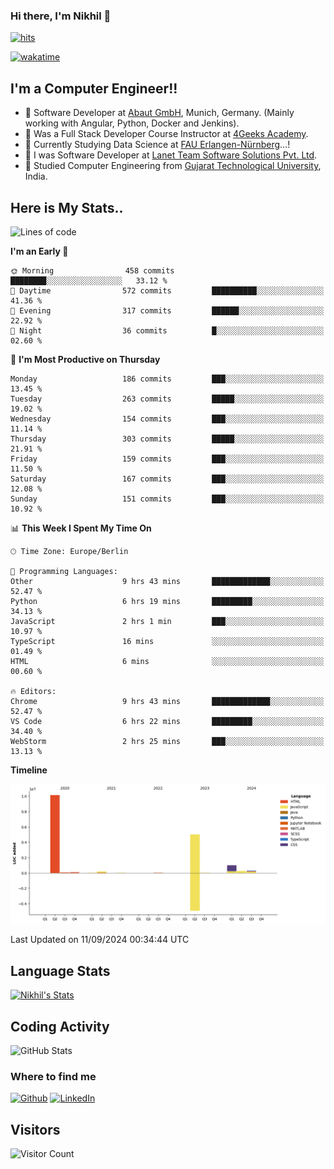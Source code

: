 ### Hi there, I'm Nikhil 👋

[![hits](https://hits.sh/github.com/silentsoft/hits.svg?color=2311cc)](https://hits.sh/github.com/silentsoft/hits/)

[![wakatime](https://wakatime.com/badge/user/369b6a3a-7953-4ff9-b7c7-be53d0a7ccc6.svg)](https://wakatime.com/@369b6a3a-7953-4ff9-b7c7-be53d0a7ccc6)

## I'm a  Computer Engineer!!

- 🌱 Software Developer at [Abaut GmbH](https://www.abaut.de/), Munich, Germany. (Mainly working with Angular, Python, Docker and Jenkins).
- 🌱 Was a Full Stack Developer Course Instructor at [4Geeks Academy](https://4geeks.com/).
- 🌱 Currently Studying Data Science at [FAU Erlangen-Nürnberg](https://www.fau.de/)...!
- 🌱 I was Software Developer at [Lanet Team Software Solutions Pvt. Ltd](https://lanetteam.com/).
- 🌱 Studied Computer Engineering from [Gujarat Technological University](https://www.gtu.ac.in/), India.

<h2>Here is My Stats..</h2>

<!--START_SECTION:waka-->
![Lines of code](https://img.shields.io/badge/From%20Hello%20World%20I%27ve%20Written-17.1%20million%20lines%20of%20code-blue)

**I'm an Early 🐤** 

```text
🌞 Morning                458 commits         ████████░░░░░░░░░░░░░░░░░   33.12 % 
🌆 Daytime                572 commits         ██████████░░░░░░░░░░░░░░░   41.36 % 
🌃 Evening                317 commits         ██████░░░░░░░░░░░░░░░░░░░   22.92 % 
🌙 Night                  36 commits          █░░░░░░░░░░░░░░░░░░░░░░░░   02.60 % 
```
📅 **I'm Most Productive on Thursday** 

```text
Monday                   186 commits         ███░░░░░░░░░░░░░░░░░░░░░░   13.45 % 
Tuesday                  263 commits         █████░░░░░░░░░░░░░░░░░░░░   19.02 % 
Wednesday                154 commits         ███░░░░░░░░░░░░░░░░░░░░░░   11.14 % 
Thursday                 303 commits         █████░░░░░░░░░░░░░░░░░░░░   21.91 % 
Friday                   159 commits         ███░░░░░░░░░░░░░░░░░░░░░░   11.50 % 
Saturday                 167 commits         ███░░░░░░░░░░░░░░░░░░░░░░   12.08 % 
Sunday                   151 commits         ███░░░░░░░░░░░░░░░░░░░░░░   10.92 % 
```


📊 **This Week I Spent My Time On** 

```text
🕑︎ Time Zone: Europe/Berlin

💬 Programming Languages: 
Other                    9 hrs 43 mins       █████████████░░░░░░░░░░░░   52.47 % 
Python                   6 hrs 19 mins       █████████░░░░░░░░░░░░░░░░   34.13 % 
JavaScript               2 hrs 1 min         ███░░░░░░░░░░░░░░░░░░░░░░   10.97 % 
TypeScript               16 mins             ░░░░░░░░░░░░░░░░░░░░░░░░░   01.49 % 
HTML                     6 mins              ░░░░░░░░░░░░░░░░░░░░░░░░░   00.60 % 

🔥 Editors: 
Chrome                   9 hrs 43 mins       █████████████░░░░░░░░░░░░   52.47 % 
VS Code                  6 hrs 22 mins       █████████░░░░░░░░░░░░░░░░   34.40 % 
WebStorm                 2 hrs 25 mins       ███░░░░░░░░░░░░░░░░░░░░░░   13.13 % 
```

**Timeline**

![Lines of Code chart](https://raw.githubusercontent.com/nikhilmaguwala/nikhilmaguwala/main/assets/bar_graph.png)


 Last Updated on 11/09/2024 00:34:44 UTC
<!--END_SECTION:waka-->

<h2>Language Stats</h2>

[![Nikhil's Stats](https://github-readme-stats.vercel.app/api/wakatime?username=nikhilmaguwala&layout=compact&title=Stats)](https://github.com/nikhilmaguwala)


<h2>Coding Activity</h2>

<p><img src="https://wakatime.com/share/@nikhilmaguwala/7dd532b8-3e5e-4c26-8c46-68cc27712a92.svg" alt="GitHub Stats"></p>

<h3>Where to find me</h3>
<p>
    <a href="https://github.com/nikhilmaguwala" target="_blank"><img alt="Github" src="https://img.shields.io/badge/GitHub-%2312100E.svg?&style=for-the-badge&logo=Github&logoColor=white" /></a>
    <a href="https://www.linkedin.com/in/nikhil-maguwala" target="_blank"><img alt="LinkedIn" src="https://img.shields.io/badge/linkedin-%230077B5.svg?&style=for-the-badge&logo=linkedin&logoColor=white" /></a> 
</p>


<h2>Visitors</h2>

![Visitor Count](https://profile-counter.glitch.me/nikhilmaguwala/count.svg)

[website]: https://nikhilmaguwala.github.io/
[instagram]: https://www.instagram.com/nikhil_maguwala/
[linkedin]: https://www.linkedin.com/in/nikhil-maguwala/

